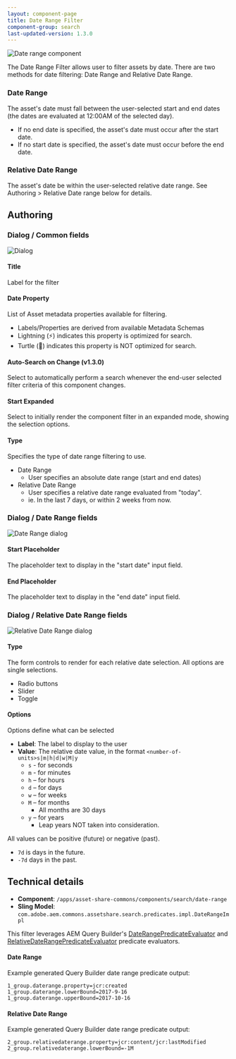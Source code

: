 ```yaml
---
layout: component-page
title: Date Range Filter
component-group: search
last-updated-version: 1.3.0
---
```


![Date range component](./images/main.png)

The Date Range Filter allows user to filter assets by date. There are two methods for date filtering: Date Range and Relative Date Range.

### Date Range

The asset's date must fall between the user-selected start and end dates (the dates are evaluated at 12:00AM of the selected day).

* If no end date is specified, the asset's date must occur after the start date.
* If no start date is specified, the asset's date must occur before the end date.

### Relative Date Range 

The asset's date be within the user-selected relative date range. See Authoring > Relative Date range below for details.

## Authoring

### Dialog / Common fields

![Dialog](./images/dialog.png)

#### Title

Label for the filter

#### Date Property

List of Asset metadata properties available for filtering.

* Labels/Properties are derived from available Metadata Schemas
* Lightning (⚡) indicates this property is optimized for search.
* Turtle (🐢) indicates this property is NOT optimized for search.

#### Auto-Search on Change (v1.3.0)

Select to automatically perform a search whenever the end-user selected filter criteria of this component changes.

#### Start Expanded

Select to initially render the component filter in an expanded mode, showing the selection options.

#### Type

Specifies the type of date range filtering to use.

* Date Range
    * User specifies an absolute date range (start and end dates)
* Relative Date Range
    * User specifies a relative date range evaluated from "today".
    * ie. In the last 7 days, or within 2 weeks from now.

### Dialog / Date Range fields 

![Date Range dialog](./images/dialog-date-range.png)

#### Start Placeholder 
The placeholder text to display in the "start date" input field. 

#### End Placeholder
The placeholder text to display in the "end date" input field. 

### Dialog / Relative Date Range fields

![Relative Date Range dialog](./images/dialog-relative-date-range.png)

#### Type

The form controls to render for each relative date selection. All options are single selections.

* Radio buttons
* Slider
* Toggle
	        
#### Options

Options define what can be selected 	

* **Label**: The label to display to the user
* **Value**: The relative date value, in the format `<number-of-units>s|m|h|d|w|M|y`
    * `s` - for seconds
    * `m` - for minutes
    * `h` – for hours
    * `d` – for days
    * `w` – for weeks
    * `M` – for months
	    * All months are 30 days
	* `y` – for years
	    * Leap years NOT taken into consideration.
	    
All values can be positive (future) or negative (past).

* `7d` is days in the future.
* `-7d` days in the past.

## Technical details

* **Component**: `/apps/asset-share-commons/components/search/date-range`
* **Sling Model**: `com.adobe.aem.commons.assetshare.search.predicates.impl.DateRangeImpl`

This filter leverages AEM Query Builder's [DateRangePredicateEvaluator](https://docs.adobe.com/content/docs/en/aem/6-3/develop/ref/javadoc/com/day/cq/search/eval/DateRangePredicateEvaluator.html) and
[RelativeDateRangePredicateEvaluator](https://docs.adobe.com/content/docs/en/aem/6-3/develop/ref/javadoc/com/day/cq/search/eval/RelativeDateRangePredicateEvaluator.html) predicate evaluators. 


#### Date Range

Example generated Query Builder date range predicate output: 

```
1_group.daterange.property=jcr:created
1_group.daterange.lowerBound=2017-9-16
1_group.daterange.upperBound=2017-10-16
```      

#### Relative Date Range

Example generated Query Builder date range predicate output: 

```
2_group.relativedaterange.property=jcr:content/jcr:lastModified
2_group.relativedaterange.lowerBound=-1M
```